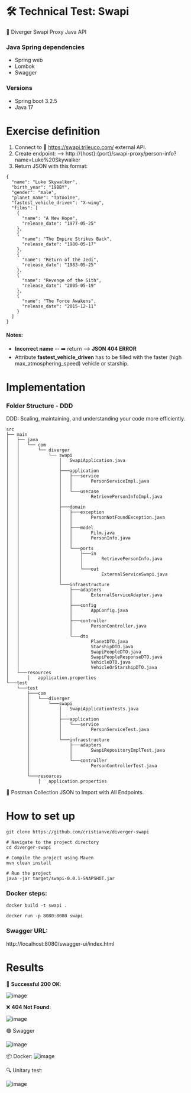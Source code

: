 # 🛠️ Technical Test: Swapi

🚀 Diverger Swapi Proxy Java API

### Java Spring dependencies

- Spring web
- Lombok
- Swagger

### Versions

* Spring boot 3.2.5
* Java 17

# Exercise definition

1. Connect to 🔗 https://swapi.trileuco.com/ external API.
2. Create endpoint:
   --> http://{host}:{port}/swapi-proxy/person-info?name=Luke%20Skywalker
3. Return JSON with this format:

```
{
  "name": "Luke Skywalker",
  "birth_year": "19BBY",
  "gender": "male",
  "planet_name": "Tatooine",
  "fastest_vehicle_driven": "X-wing",
  "films": [
    {
      "name": "A New Hope",
      "release_date": "1977-05-25"
    },
    {
      "name": "The Empire Strikes Back",
      "release_date": "1980-05-17"
    },
    {
      "name": "Return of the Jedi",
      "release_date": "1983-05-25"
    },
    {
      "name": "Revenge of the Sith",
      "release_date": "2005-05-19"
    },
    {
      "name": "The Force Awakens",
      "release_date": "2015-12-11"
    }
  ]
}
```

#### Notes:

- **Incorrect name** -- ➡️ return --> **JSON 404 ERROR**
- Attribute **fastest_vehicle_driven** has to be filled with the faster (high max_atmosphering_speed) vehicle or
  starship.

# Implementation

### Folder Structure - DDD

DDD: Scaling, maintaining, and understanding your code more efficiently.

``` 
src
├── main
│   ├── java
│   │   └── com
│   │       └── diverger
│   │           └── swapi
│   │               │   SwapiApplication.java
│   │               │
│   │               ├───application
│   │               │   ├───service
│   │               │   │       PersonServiceImpl.java
│   │               │   │
│   │               │   └───usecase
│   │               │           RetrievePersonInfoImpl.java
│   │               │
│   │               ├───domain
│   │               │   ├───exception
│   │               │   │       PersonNotFoundException.java
│   │               │   │
│   │               │   ├───model
│   │               │   │       Film.java
│   │               │   │       PersonInfo.java
│   │               │   │
│   │               │   └───ports
│   │               │       ├───in
│   │               │       │       RetrievePersonInfo.java
│   │               │       │
│   │               │       └───out
│   │               │               ExternalServiceSwapi.java
│   │               │
│   │               └───infraestructure
│   │                   ├───adapters
│   │                   │       ExternalServiceAdapter.java
│   │                   │
│   │                   ├───config
│   │                   │       AppConfig.java
│   │                   │
│   │                   ├───controller
│   │                   │       PersonController.java
│   │                   │
│   │                   └───dto
│   │                           PlanetDTO.java
│   │                           StarshipDTO.java
│   │                           SwapiPeopleDTO.java
│   │                           SwapiPeopleResponseDTO.java
│   │                           VehicleDTO.java
│   │                           VehicleOrStarshipDTO.java
│   └───resources
│       │   application.properties
└───test
    └───test
        ├───com
        │   └───diverger
        │       └───swapi
        │           │   SwapiApplicationTests.java
        │           │
        │           ├───application
        │           │   └───service
        │           │           PersonServiceTest.java
        │           │
        │           └───infraestructure
        │               ├───adapters
        │               │       SwapiRepositoryImplTest.java
        │               │
        │               └───controller
        │                       PersonControllerTest.java
        │
        └───resources
            │   application.properties

```

📂 Postman Collection JSON to Import with All Endpoints.

# How to set up

```# Clone the repository from Git
git clone https://github.com/cristianve/diverger-swapi

# Navigate to the project directory
cd diverger-swapi

# Compile the project using Maven
mvn clean install

# Run the project
java -jar target/swapi-0.0.1-SNAPSHOT.jar
```


### Docker steps:

```
docker build -t swapi .

docker run -p 8080:8080 swapi
```

### Swagger URL:

http://localhost:8080/swagger-ui/index.html

# Results

🎉 **Successful 200 OK**:

![image](./img/200OK.PNG)

❌ **404 Not Found**:

![image](./img/404.PNG)

🟢 Swagger

![image](./img/Swagger.PNG)


📦 Docker:
![image](./img/Docker.PNG)

🔍 Unitary test:

![image](./img/TEST.PNG)